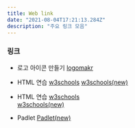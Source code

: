 ```yaml
---
title: Web link
date: "2021-08-04T17:21:13.284Z"
description: "주요 링크 모음"
---
```


### 링크

- 로고 아이콘 만들기
[logomakr](https://logomakr.com/)

- HTML 연습
[w3schools](http://www.w3schools.com/)
<a href="http://www.w3schools.com/" target="_blank">w3schools(new)</a>

- HTML 연습
[w3schools](http://www.w3schools.com/)
<br><a href="http://www.w3schools.com/" target="_blank">w3schools(new)</a>

- Padlet
<a href="http://www.padlet.com/" target="_blank">Padlet(new)</a>